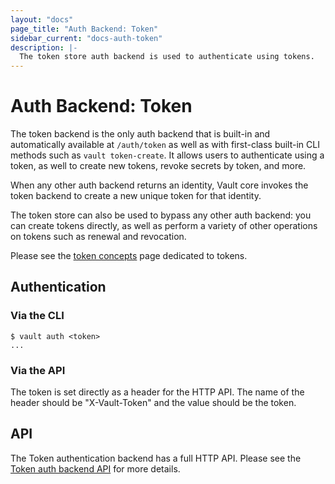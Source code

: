 ```yaml
---
layout: "docs"
page_title: "Auth Backend: Token"
sidebar_current: "docs-auth-token"
description: |-
  The token store auth backend is used to authenticate using tokens.
---
```


# Auth Backend: Token

The token backend is the only auth backend that is built-in and
automatically available at `/auth/token` as well as with first-class
built-in CLI methods such as `vault token-create`. It allows users to
authenticate using a token, as well to create new tokens, revoke
secrets by token, and more.

When any other auth backend returns an identity, Vault core invokes the
token backend to create a new unique token for that identity.

The token store can also be used to bypass any other auth backend:
you can create tokens directly, as well as perform a variety of other
operations on tokens such as renewal and revocation.

Please see the [token concepts](/docs/concepts/tokens.html) page dedicated
to tokens.

## Authentication

### Via the CLI

```
$ vault auth <token>
...
```

### Via the API

The token is set directly as a header for the HTTP API. The name
of the header should be "X-Vault-Token" and the value should be the token.

## API

The Token authentication backend has a full HTTP API. Please see the
[Token auth backend API](/api/auth/token/index.html) for more
details.
